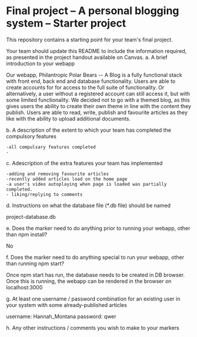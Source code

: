 Final project &ndash; A personal blogging system &ndash; Starter project
==========
This repository contains a starting point for your team's final project.

Your team should update this README to include the information required, as presented in the project handout available on Canvas.
 a. A brief introduction to your webapp

Our webapp, Philantropic Polar Bears -- A Blog is a fully functional stack with front end, back end and database functionality. Users are able to create accounts for for access to the full suite of functionality. Or alternatively, a user without a registered account can still access it, but with some limited functionality. We decided not to go with a themed blog, as this gives users the ability to create their own theme in line with the content they publish. Users are able to read, write, publish and favourite articles as they like with the ability to upload additional documents. 

 b. A description of the extent to which your team has completed the compulsory
 features

    -all compulsary features completed
    -

 c. Adescription of the extra features your team has implemented

    -adding and removing favourite articles
    -recently added articles load on the home page
    -a user's video autoplaying when page is loaded was partially completed. 
    - liking/replying to comments

 d. Instructions on what the database file (*.db file) should be named

project-database.db

 e. Does the marker need to do anything prior to running your webapp, other
 than npm install?

No

 f. Does the marker need to do anything special to run your webapp, other than
 running npm start?

 Once npm start has run, the database needs to be created in DB browser. Once this is running, the webapp can be rendered in the browser on localhost:3000


 g. At least one username / password combination for an existing user in your
 system with some already-published articles

username: Hannah_Montana
password: qwer

 h. Any other instructions / comments you wish to make to your markers